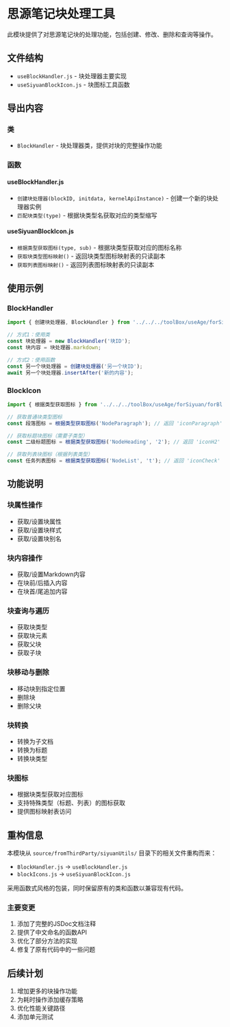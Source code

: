 # 思源笔记块处理工具

此模块提供了对思源笔记块的处理功能，包括创建、修改、删除和查询等操作。

## 文件结构

- `useBlockHandler.js` - 块处理器主要实现
- `useSiyuanBlockIcon.js` - 块图标工具函数

## 导出内容

### 类

- `BlockHandler` - 块处理器类，提供对块的完整操作功能

### 函数

#### useBlockHandler.js
- `创建块处理器(blockID, initdata, kernelApiInstance)` - 创建一个新的块处理器实例
- `匹配块类型(type)` - 根据块类型名获取对应的类型缩写

#### useSiyuanBlockIcon.js
- `根据类型获取图标(type, sub)` - 根据块类型获取对应的图标名称
- `获取块类型图标映射()` - 返回块类型图标映射表的只读副本
- `获取列表图标映射()` - 返回列表图标映射表的只读副本

## 使用示例

### BlockHandler

```javascript
import { 创建块处理器, BlockHandler } from '../../../toolBox/useAge/forSiyuan/forBlock/useBlockHandler.js';

// 方式1：使用类
const 块处理器 = new BlockHandler('块ID');
const 块内容 = 块处理器.markdown;

// 方式2：使用函数
const 另一个块处理器 = 创建块处理器('另一个块ID');
await 另一个块处理器.insertAfter('新的内容');
```

### BlockIcon

```javascript
import { 根据类型获取图标 } from '../../../toolBox/useAge/forSiyuan/forBlock/useSiyuanBlockIcon.js';

// 获取普通块类型图标
const 段落图标 = 根据类型获取图标('NodeParagraph'); // 返回 'iconParagraph'

// 获取标题块图标（需要子类型）
const 二级标题图标 = 根据类型获取图标('NodeHeading', '2'); // 返回 'iconH2'

// 获取列表块图标（根据列表类型）
const 任务列表图标 = 根据类型获取图标('NodeList', 't'); // 返回 'iconCheck'
```

## 功能说明

### 块属性操作

- 获取/设置块属性
- 获取/设置块样式
- 获取/设置块别名

### 块内容操作

- 获取/设置Markdown内容
- 在块前/后插入内容
- 在块首/尾追加内容

### 块查询与遍历

- 获取块类型
- 获取块元素
- 获取父块
- 获取子块

### 块移动与删除

- 移动块到指定位置
- 删除块
- 删除父块

### 块转换

- 转换为子文档
- 转换为标题
- 转换块类型

### 块图标

- 根据块类型获取对应图标
- 支持特殊类型（标题、列表）的图标获取
- 提供图标映射表访问

## 重构信息

本模块从 `source/fromThirdParty/siyuanUtils/` 目录下的相关文件重构而来：

- `BlockHandler.js` → `useBlockHandler.js`
- `blockIcons.js` → `useSiyuanBlockIcon.js`

采用函数式风格的包装，同时保留原有的类和函数以兼容现有代码。

### 主要变更

1. 添加了完整的JSDoc文档注释
2. 提供了中文命名的函数API
3. 优化了部分方法的实现
4. 修复了原有代码中的一些问题

## 后续计划

1. 增加更多的块操作功能
2. 为耗时操作添加缓存策略
3. 优化性能关键路径
4. 添加单元测试 